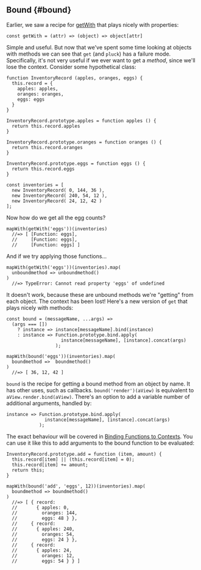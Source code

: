 ## Bound {#bound}

Earlier, we saw a recipe for [getWith](#getWith) that plays nicely with properties:

    const getWith = (attr) => (object) => object[attr]

Simple and useful. But now that we've spent some time looking at objects with methods we can see that `get` (and `pluck`) has a failure mode. Specifically, it's not very useful if we ever want to get a *method*, since we'll lose the context. Consider some hypothetical class:

    function InventoryRecord (apples, oranges, eggs) {
      this.record = {
        apples: apples,
        oranges: oranges,
        eggs: eggs
      }
    }
    
    InventoryRecord.prototype.apples = function apples () {
      return this.record.apples
    }
    
    InventoryRecord.prototype.oranges = function oranges () {
      return this.record.oranges
    }
    
    InventoryRecord.prototype.eggs = function eggs () {
      return this.record.eggs
    }
    
    const inventories = [
      new InventoryRecord( 0, 144, 36 ),
      new InventoryRecord( 240, 54, 12 ),
      new InventoryRecord( 24, 12, 42 )
    ];
    
Now how do we get all the egg counts?

    mapWith(getWith('eggs'))(inventories)
      //=> [ [Function: eggs],
      //     [Function: eggs],
      //     [Function: eggs] ]

And if we try applying those functions...

    mapWith(getWith('eggs'))(inventories).map(
      unboundmethod => unboundmethod()
    )
      //=> TypeError: Cannot read property 'eggs' of undefined
      
It doesn't work, because these are unbound methods we're "getting" from each object. The context has been lost! Here's a new version of `get` that plays nicely with methods:

    const bound = (messageName, ...args) =>
      (args === [])
        ? instance => instance[messageName].bind(instance)
        : instance => Function.prototype.bind.apply(
                        instance[messageName], [instance].concat(args)
                      );

    mapWith(bound('eggs'))(inventories).map(
      boundmethod =>  boundmethod()
    )
      //=> [ 36, 12, 42 ]

`bound` is the recipe for getting a bound method from an object by name. It has other uses, such as callbacks. `bound('render')(aView)` is equivalent to `aView.render.bind(aView)`. There's an option to add a variable number of additional arguments, handled by:

    instance => Function.prototype.bind.apply(
                  instance[messageName], [instance].concat(args)
                );
        
The exact behaviour will be covered in [Binding Functions to Contexts](#binding). You can use it like this to add arguments to the bound function to be evaluated:

    InventoryRecord.prototype.add = function (item, amount) {
      this.record[item] || (this.record[item] = 0);
      this.record[item] += amount;
      return this;
    }
    
    mapWith(bound('add', 'eggs', 12))(inventories).map(
      boundmethod => boundmethod()
    )
      //=> [ { record: 
      //       { apples: 0,
      //         oranges: 144,
      //         eggs: 48 } },
      //     { record: 
      //       { apples: 240,
      //         oranges: 54,
      //         eggs: 24 } },
      //     { record: 
      //       { apples: 24,
      //         oranges: 12,
      //         eggs: 54 } } ]